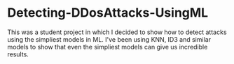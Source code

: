 # Detecting-DDosAttacks-UsingML

This was a student project in which I decided to show how to detect attacks using the simpliest models in ML. I've been using KNN, ID3 and similar models to show that 
even the simpliest models can give us incredible results.
